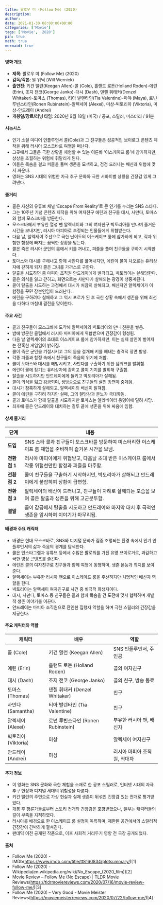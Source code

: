 ```yaml
---
title: 팔로우 미 (Follow Me) (2020)
description: 
author: 
date: 2021-01-30 00:00:00+00:00
categories: ['Movie']
tags: ['Movie', '2020']
pin: true
math: true
mermaid: true
---
```

#### 영화 개요

- **제목**: 팔로우 미 (Follow Me) (2020)  
- **감독/각본**: 윌 워닉 (Will Wernick)  
- **출연진**: 키건 앨런(Keegan Allen)-콜 (Cole), 홀랜드 로든(Holland Roden)-에린 (Erin), 조지 잰코(George Janko)-대시 (Dash), 덴젤 휘태커(Denzel Whitaker)-토마스 (Thomas), 티아 발렌타인(Tia Valentine)-마야 (Maya), 로넌 루빈스타인(Ronen Rubinstein)-알렉세이 (Alexei), 미상-빅토리아 (Viktoria), 미상-안드레이 (Andrei)  
- **개봉일/장르/러닝 타임**: 2020년 9월 18일 (미국) / 공포, 스릴러, 미스터리 / 91분

#### 시놉시스

- 인기 소셜 미디어 인플루언서 콜(Cole)과 그 친구들은 성공적인 브이로그 콘텐츠 제작을 위해 러시아 모스크바로 여행을 떠난다.  
- 그곳에서 그들은 극한 상황을 체험할 수 있는 이른바 ‘이스케이프 룸’에 참가하지만, 상상을 초월하는 위험에 휘말리게 된다.  
- 이들은 목숨을 걸고 퍼즐을 풀며 생존을 모색하고, 점점 드러나는 배신과 위협에 맞서 싸운다.  
- 영화는 SNS 시대의 위험한 자극 추구 문화와 극한 서바이벌 상황을 긴장감 있게 그려낸다.

#### 줄거리

- 콜은 자신의 유튜브 채널 ‘Escape From Reality’로 큰 인기를 누리는 SNS 스타다.  
- 그는 10주년 기념 콘텐츠 제작을 위해 여자친구 에린과 친구들 대시, 사만다, 토마스와 함께 모스크바를 방문한다.  
- 모스크바에서 부유한 열성 팬 알렉세이와 그의 여자친구 빅토리아를 만나며 즐거운 시간을 보내지만, 러시아 마피아로 추정되는 인물들에게 위협받는다.  
- 다음 날, 알렉세이 주선으로 극한 난이도의 이스케이프 룸에 참가하게 되고, 각자 위험한 함정에 빠지는 끔찍한 상황을 맞는다.  
- 콜은 죽은 러시아 군인의 몸에서 키를 꺼내고, 퍼즐을 풀며 친구들을 구하기 시작한다.  
- 토마스와 대시를 구해내고 함께 사만다를 풀어내지만, 에린이 물이 차오르는 유리상자에 갇히게 되자 콜은 그녀를 가까스로 구한다.  
- 탈출을 시도하던 중 마피아 조직원 안드레이에게 발각되고, 빅토리아는 살해당한다.  
- 콜은 의식을 잃고 갇히고, 화면으로는 사만다가 살해되는 광경이 생중계된다.  
- 콜이 탈출을 시도하는 과정에서 대시가 처참히 살해되고, 배신자인 알렉세이가 이 함정을 꾸민 장본인임이 드러난다.  
- 에린을 구하려다 실패하고 그 역시 포로가 된 후 극한 상황 속에서 생존을 위해 최선을 다하다 마침내 결전을 맞이한다.

#### 주요 사건

- 콜과 친구들이 모스크바에 도착해 알렉세이와 빅토리아와 만나 친분을 쌓음.  
- 밤에 방문한 클럽에서 러시아 마피아에게 위협받으며 긴장감이 형성됨.  
- 다음 날 알렉세이의 초대로 이스케이프 룸에 참가하지만, 이는 실제 살인이 벌어지는 잔혹한 게임임이 밝혀짐.  
- 콜이 죽은 군인을 기절시키고 그의 몸을 절개해 키를 빼내는 충격적 장면 발생.  
- 각종 퍼즐과 함정 속에서 친구들이 죽음의 위기에 처함.  
- 콜이 토마스와 대시를 해방시키고, 사만다를 구출하기 위한 팀워크를 발휘함.  
- 에린이 물에 잠기는 유리상자에 갇히고 콜이 기지를 발휘해 구출함.  
- 탈출을 시도하지만 안드레이에게 들키고 빅토리아가 살해됨.  
- 콜이 의식을 잃고 감금되며, 생방송으로 친구들의 살인 장면이 중계됨.  
- 대시가 참혹하게 살해되고, 알렉세이의 배신이 밝혀짐.  
- 콜이 에린을 구하려 하지만 실패, 그의 절망감과 분노가 극대화됨.  
- 콜과 토마스가 함께 탈출을 시도하지만 토마스는 엘리베이터 웅덩이에 밀려 사망.  
- 최후에 콜은 안드레이와 대치하는 결투 끝에 생존을 위해 싸움에 임함.

#### 상세 줄거리

| **단계**    | **내용**                                                                                                        |
|-------------|-----------------------------------------------------------------------------------------------------------------|
| **도입**    | SNS 스타 콜과 친구들이 모스크바를 방문하여 미스터리한 이스케이프 룸 체험을 준비하며 즐거운 시간을 보냄.                   |
| **전환점 1** | 러시아 마피아에게 위협받고, 다음날 초대 받은 이스케이프 룸에서 각종 위험천만한 함정과 퍼즐을 마주함.                         |
| **전환점 2** | 콜이 친구들을 구출하기 시작하지만, 빅토리아가 살해되고 안드레이에게 붙잡히며 상황이 급변함.                                  |
| **전환점 3** | 알렉세이의 배신이 드러나고, 친구들이 차례로 살해되는 모습을 보며 콜은 탈출과 생존을 위해 고군분투함.                            |
| **결말**    | 콜이 감금에서 탈출을 시도하고 안드레이와 마지막 대치 후 극적인 생존을 암시하며 이야기가 마무리됨.                             |

#### 배경과 주요 캐릭터

- 배경은 현대 모스크바로, SNS와 디지털 문화가 집중 조명되는 환경 속에서 인기 인플루언서의 삶과 죽음의 경계를 탐색한다.  
- 콜은 인스타그램과 유튜브 등에서 수많은 팔로워를 가진 유명 브이로거로, 과감하고 극한 영상 콘텐츠를 즐긴다.  
- 에린은 콜의 여자친구로 친구들과 함께 여행에 동행하며, 생존 본능과 의지를 보여준다.  
- 알렉세이는 부유한 러시아 팬으로 이스케이프 룸을 주선하지만 치명적인 배신자 역할을 한다.  
- 빅토리아는 알렉세이 여자친구로 사건 중 비극적 희생자이다.  
- 대시, 사만다, 토마스 등 친구들은 콜과 함께 목숨을 건 도전에 맞서 협력하며 개별적 생존 이야기를 이끈다.  
- 안드레이는 마피아 조직원으로 잔인한 집행자 역할을 하며 극한 스릴러의 긴장감을 제공한다.

#### 주요 캐릭터와 역할

| **캐릭터**  | **배우**         | **역할**                          |
|-------------|------------------|----------------------------------|
| 콜 (Cole)  | 키건 앨런 (Keegan Allen) | SNS 인플루언서, 주인공                |
| 에린 (Erin) | 홀랜드 로든 (Holland Roden) | 콜의 여자친구                      |
| 대시 (Dash) | 조지 잰코 (George Janko) | 콜의 친구, 방송 동료                  |
| 토마스 (Thomas) | 덴젤 휘태커 (Denzel Whitaker) | 친구                             |
| 사만다 (Samantha) | 티아 발렌타인 (Tia Valentine) | 친구                             |
| 알렉세이 (Alexei) | 로넌 루빈스타인 (Ronen Rubinstein) | 부유한 러시아 팬, 배신자             |
| 빅토리아(Viktoria) | 미상              | 알렉세이 여자친구                   |
| 안드레이 (Andrei) | 미상              | 러시아 마피아 조직원, 적대자          |

#### 추가 정보

- 이 영화는 SNS 문화와 극한 체험을 소재로 한 공포 스릴러로, 인터넷 시대의 자극 추구 현상과 디지털 세대의 위험성을 다룬다.  
- 키건 앨런의 주연으로 가상 현실과 실제 생존이 뒤섞인 긴장감 있는 전개로 평가받았다.  
- 개봉 후 평론가들로부터 스토리 전개와 긴장감은 호평받았으나, 일부는 캐릭터들의 깊이 부족을 지적하였다.  
- 러시아를 배경으로 한 이스케이프 룸 설정이 독특하며, 제한된 공간에서의 스릴러적 긴장감이 긴박하게 펼쳐진다.  
- 팬데믹 이전 공개된 작품으로, 이후 사회적 거리두기 영향 전 극장 공개되었다.

#### 출처

- Follow Me (2020) - IMDb(https://www.imdb.com/title/tt8160834/plotsummary/)[1]  
- Follow Me (2020) - Wikipedia(en.wikipedia.org/wiki/No_Escape_(2020_film))[2]  
- Movie Review – Follow Me (No Escape) | TLDR Movie Reviews(https://tldrmoviereviews.com/2020/07/16/movie-review-follow-me/)[3]  
- Follow Me (2020) – Very Good - Movie Meister Reviews(https://moviemeisterreviews.com/2020/07/22/follow-me/)[4]
